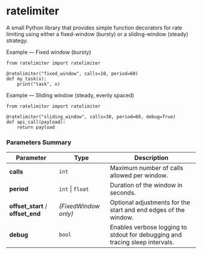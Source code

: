 # ratelimiter

A small Python library that provides simple function decorators for rate limiting using either a fixed-window (bursty) or a sliding-window (steady) strategy.


Example — Fixed window (bursty)
```
from ratelimiter import ratelimiter

@ratelimiter("fixed_window", calls=10, period=60)
def my_task(x):
    print("task", x)
```

Example — Sliding window (steady, evenly spaced)
```
from ratelimiter import ratelimiter

@ratelimiter("sliding_window", calls=30, period=60, debug=True)
def api_call(payload):
    return payload
```

### Parameters Summary

| Parameter | Type | Description |
|------------|------|-------------|
| **calls** | `int` | Maximum number of calls allowed per window. |
| **period** | `int` \| `float` | Duration of the window in seconds. |
| **offset_start** / **offset_end** | *(FixedWindow only)* | Optional adjustments for the start and end edges of the window. |
| **debug** | `bool` | Enables verbose logging to stdout for debugging and tracing sleep intervals. |
